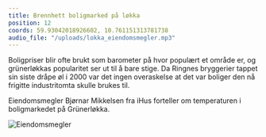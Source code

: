 ```yaml
---
title: Brennhett boligmarked på løkka
position: 12
coords: 59.93042018926602, 10.761151313781738
audio_file: "/uploads/lokka_eiendomsmegler.mp3"
---
```


Boligpriser blir ofte brukt som barometer på hvor populært et område er, og grünerløkkas popularitet ser ut til å bare stige. Da Ringnes bryggerier tappet sin siste dråpe øl i 2000 var det ingen overaskelse at det var boliger den nå frigitte industritomta skulle brukes til.

Eiendomsmegler Bjørnar Mikkelsen fra iHus forteller om temperaturen i boligmarkedet på Grünerløkka.

![Eiendomsmegler](/uploads/lokka_eiendomsmegler.jpg)
